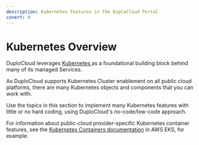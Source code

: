 ```yaml
---
description: Kubernetes features in the DuploCloud Portal
coverY: 0
---
```


# Kubernetes Overview

DuploCloud leverages [Kubernetes ](https://kubernetes.io/docs/home/)as a foundational building block behind many of its managed Services.&#x20;

As DuploCloud supports Kubernetes Cluster enablement on all public cloud platforms, there are many Kubernetes objects and components that you can work with.

Use the topics in this section to implement many Kubernetes features with little or no hard coding, using DuploCloud's no-code/low-code approach.

For information about public-cloud provider-specific Kubernetes container features, see the [Kubernetes Containers documentation](../aws/aws-services/containers/eks-native-containers-and-services.md#kubernetes-containers) in AWS EKS, for example.
